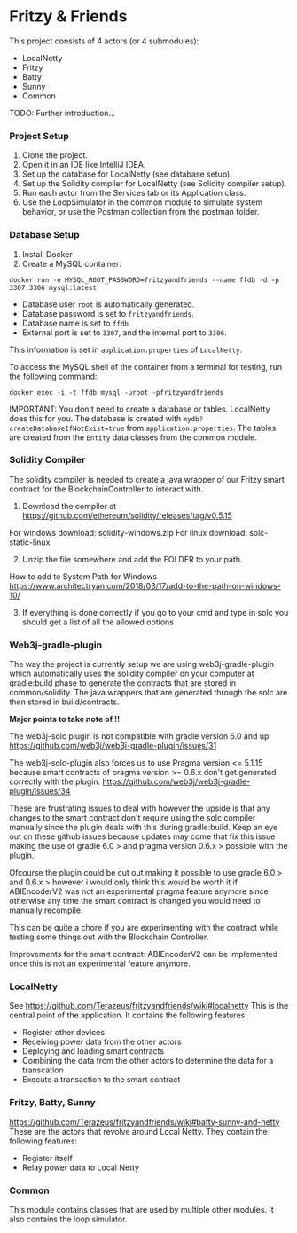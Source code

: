 # Fritzy & Friends
This project consists of 4 actors (or 4 submodules):
- LocalNetty
- Fritzy
- Batty
- Sunny
- Common

TODO: Further introduction...

### Project Setup
1. Clone the project.
2. Open it in an IDE like IntelliJ IDEA.
3. Set up the database for LocalNetty (see database setup).
4. Set up the Solidity compiler for LocalNetty (see Solidity compiler setup).
5. Run each actor from the Services tab or its Application class.
6. Use the LoopSimulator in the common module to simulate system behavior, or use the Postman collection from the postman folder.

### Database Setup
1. Install Docker
2. Create a MySQL container:
```
docker run -e MYSQL_ROOT_PASSWORD=fritzyandfriends --name ffdb -d -p 3307:3306 mysql:latest
```
- Database user `root` is automatically generated.
- Database password is set to `fritzyandfriends`.
- Database name is set to `ffdb`
- External port is set to `3307`, and the internal port to `3306`.

This information is set in `application.properties` of `LocalNetty`.

To access the MySQL shell of the container from a terminal for testing, run the following command:
```
docker exec -i -t ffdb mysql -uroot -pfritzyandfriends
```
IMPORTANT: You don't need to create a database or tables. LocalNetty does this for you.
The database is created with `mydb?createDatabaseIfNotExist=true` from `application.properties`.
The tables are created from the `Entity` data classes from the common module.

### Solidity Compiler

The solidity compiler is needed to create a java wrapper of our Fritzy smart contract for the BlockchainController to interact with.

1. Download the compiler at https://github.com/ethereum/solidity/releases/tag/v0.5.15

For windows download: solidity-windows.zip
For linux download: solc-static-linux

2. Unzip the file somewhere and add the FOLDER to your path.

How to add to System Path for Windows 
https://www.architectryan.com/2018/03/17/add-to-the-path-on-windows-10/

3. If everything is done correctly if you go to your cmd and type in solc you should get a list of all the allowed options


### Web3j-gradle-plugin

The way the project is currently setup we are using web3j-gradle-plugin which automatically uses the solidity compiler on your computer at gradle:build phase to generate the contracts that are stored in common/solidity. The java wrappers that are generated through the solc are then stored in build/contracts. 

<b> Major points to take note of !! </b>

The web3j-solc plugin is not compatible with gradle version 6.0 and up
https://github.com/web3j/web3j-gradle-plugin/issues/31

The web3j-solc-plugin also forces us to use Pragma version <= 5.1.15 because smart contracts of pragma version >= 0.6.x don't get generated correctly with the plugin.
https://github.com/web3j/web3j-gradle-plugin/issues/34

These are frustrating issues to deal with however the upside is that any changes to the smart contract don't require using the solc compiler manually since the plugin deals with this during gradle:build. Keep an eye out on these github issues because updates may come that fix this issue making the use of gradle 6.0 > and pragma version 0.6.x > possible with the plugin. 

Ofcourse the plugin could be cut out making it possible to use gradle 6.0 > and 0.6.x > however i would only think this would be worth it if ABIEncoderV2 was not an experimental pragma feature anymore since otherwise any time the smart contract is changed you would need to manually recompile.

This can be quite a chore if you are experimenting with the contract while testing some things out with the Blockchain Controller.

Improvements for the smart contract: ABIEncoderV2 can be implemented once this is not an experimental feature anymore.

### LocalNetty
See https://github.com/Terazeus/fritzyandfriends/wiki#localnetty
This is the central point of the application. It contains the following features:
- Register other devices
- Receiving power data from the other actors
- Deploying and loading smart contracts
- Combining the data from the other actors to determine the data for a transcation
- Execute a transaction to the smart contract

### Fritzy, Batty, Sunny
https://github.com/Terazeus/fritzyandfriends/wiki#batty-sunny-and-netty
These are the actors that revolve around Local Netty. They contain the following features:
- Register itself
- Relay power data to Local Netty

### Common
This module contains classes that are used by multiple other modules. It also contains the loop simulator.
